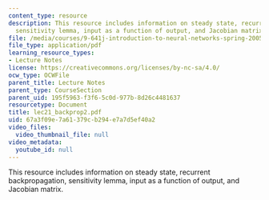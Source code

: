 ```yaml
---
content_type: resource
description: This resource includes information on steady state, recurrent backpropagation,
  sensitivity lemma, input as a function of output, and Jacobian matrix.
file: /media/courses/9-641j-introduction-to-neural-networks-spring-2005/67a3f09e7a61379cb294e7a7d5ef40a2_lec21_backprop2.pdf
file_type: application/pdf
learning_resource_types:
- Lecture Notes
license: https://creativecommons.org/licenses/by-nc-sa/4.0/
ocw_type: OCWFile
parent_title: Lecture Notes
parent_type: CourseSection
parent_uid: 195f5963-f3f6-5c0d-977b-8d26c4481637
resourcetype: Document
title: lec21_backprop2.pdf
uid: 67a3f09e-7a61-379c-b294-e7a7d5ef40a2
video_files:
  video_thumbnail_file: null
video_metadata:
  youtube_id: null
---
```

This resource includes information on steady state, recurrent backpropagation, sensitivity lemma, input as a function of output, and Jacobian matrix.